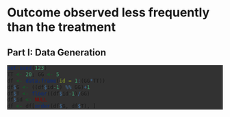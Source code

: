 # Outcome observed less frequently than the treatment

## Part I: Data Generation 

<div style="background-color: rgb(50, 50, 50);">

```r
set.seed(123)
TT <- 20; GG <- 5
df <- data.frame(id = 1:(GG*TT))
df$G <- ((df$id-1) %% GG)+1
df$T <- floor((df$id-1)/GG)
df$id <- NULL
df <- df[order(df$G, df$T), ]
```
</div>
